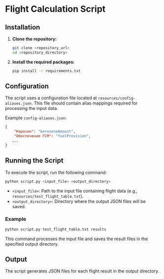 # Flight Calculation Script

## Installation

1. **Clone the repository:**
   ```bash
   git clone <repository_url>
   cd <repository_directory>
   ```

2. **Install the required packages:**
   ```bash
   pip install -r requirements.txt
   ```

## Configuration

The script uses a configuration file located at `resources/config-aliases.json`. This file should contain alias mappings required for processing the input data.

Example `config-aliases.json`:
```json
{
    "Керосин": "keroseneAmount",
    "Обеспечение ГСМ": "fuelProvision",
   ...
}
```

## Running the Script

To execute the script, run the following command:

```bash
python script.py <input_file> <output_directory>
```

- `<input_file>`: Path to the input file containing flight data (e.g., `resources/test_flight_table.txt`).
- `<output_directory>`: Directory where the output JSON files will be saved.

### Example

```bash
python script.py test_flight_table.txt results
```

This command processes the input file and saves the result files in the specified output directory.

## Output

The script generates JSON files for each flight result in the output directory.
